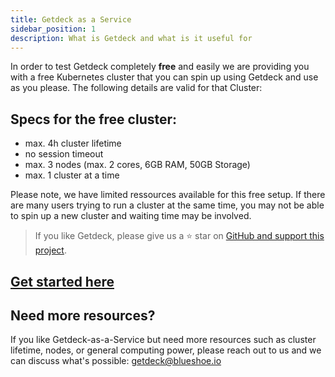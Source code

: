 ```yaml
---
title: Getdeck as a Service
sidebar_position: 1
description: What is Getdeck and what is it useful for
---
```


In order to test Getdeck completely **free** and easily we are providing you with a free Kubernetes cluster that you can spin up using Getdeck and use as you please. The following details are valid for that Cluster:

## Specs for the free cluster:
* max. 4h cluster lifetime
* no session timeout
* max. 3 nodes (max. 2 cores, 6GB RAM, 50GB Storage)
* max. 1 cluster at a time

Please note, we have limited ressources available for this free setup. If there are many users trying to run a cluster at the same time, you may not be able to spin up a new cluster and waiting time may be involved.

> If you like Getdeck, please give us a ⭐ star on [GitHub and support this project](https://github.com/Getdeck/beiboot).

## [Get started here](/docs/getdeck-as-a-service/getting-started)


## Need more resources?
If you like Getdeck-as-a-Service but need more resources such as cluster lifetime, nodes, or general computing power, please reach out to us and we can discuss what's possible: getdeck@blueshoe.io







